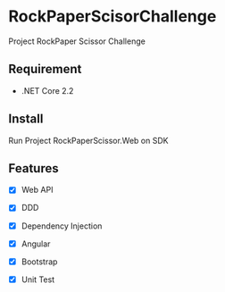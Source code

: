 ﻿# RockPaperScisorChallenge

Project RockPaper Scissor Challenge


## Requirement

- .NET Core 2.2

## Install

   Run Project RockPaperScissor.Web on SDK



## Features

 - [x] Web API
 - [x] DDD
 - [x] Dependency Injection
 - [x] Angular
 - [x] Bootstrap
 - [x] Unit Test

